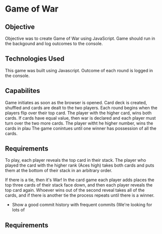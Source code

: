 
# Game of War

## Objective

Objective was to create Game of War using JavaScript.   Game should run in the backgound 
and log outcomes to the console.

## Technologies Used

This game was built using Javascript.  Outcome of each round is logged in the console.

## Capabilites


Game initiates as soon as the browser is opened.  Card deck is created, shuffled and 
cards are dealt to the two players.  Each round begins when the players flip over 
their top card. The player with the higher card, wins both cards.  If cards have equal
value, then war is declared and each player must turn over the two more cards.  The
player witht he higher number, wins the cards in plau  The game conintues
until one winner has possession of all the cards.

## Requirements

To play, each player reveals the top card in their stack. The player who played
the card with the higher rank (Aces high) takes both cards and puts them at the
bottom of their stack in an arbitrary order.

If there is a tie, then it's War! In the card game each player adds places the
top three cards of their stack face down, and then each player reveals the top
card again. Whoever wins out of the second reveal takes all of the cards, and if
there is another tie the process repeats until there is a winner.

- Show a good commit history with frequent commits (We're looking for lots of
  
## Requirements

